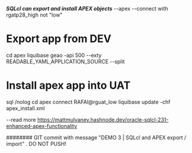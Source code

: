 ***SQLcl can export and install APEX objects***
--apex
--connect with rgatp28_high not "low"
# Export app from DEV
cd apex
liquibase geao -api 500 --exty READABLE_YAML,APPLICATION_SOURCE --split

# Install apex app into UAT
sql /nolog
cd apex
connect RAFAl@rguat_low
liquibase update -chf apex_install.xml

--read more https://mattmulvaney.hashnode.dev/oracle-sqlcl-231-enhanced-apex-functionality

  ######## GIT commit with message "DEMO 3 | SQLcl and APEX export / import" . DO NOT PUSH!


